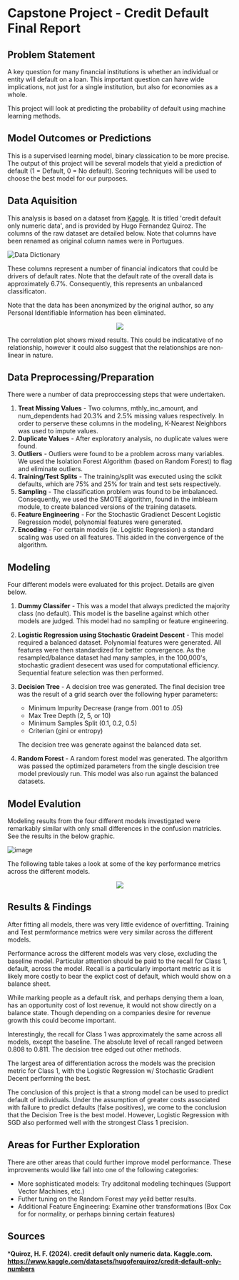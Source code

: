 # Capstone Project - Credit Default Final Report

## Problem Statement

A key question for many financial institutions is whether an individual or entity 
will default on a loan. This important question can have wide implications, not 
just for a single institution, but also for economies as a whole.

This project will look at predicting the probability of default using machine 
learning methods.

## Model Outcomes or Predictions

This is a supervised learning model, binary classication to be more precise. The
output of this project will be several models that yield a prediction of default 
(1 = Default, 0 = No default). Scoring techniques will be used to choose the best
model for our purposes.

## Data Aquisition

This analysis is based on a dataset from [Kaggle](www.kaggle.com). It is titled
'credit default only numeric data', and is provided by Hugo Fernandez Quiroz. The
columns of the raw dataset are detailed below. Note that columns have been renamed
as original column names were in Portugues.

![Data Dictionary](assets/data_dictionary.png)


These columns represent a number of financial indicators that could be drivers
of default rates. Note that the default rate of the overall data is approximately
6.7%. Consequently, this represents an unbalanced classificaton.

Note that the data has been anonymized by the original author, so any Personal 
Identifiable Information has been eliminated.

<div align="center">
  <img src="assets/correlation_plot.png">
</div>

The correlation plot shows mixed results. This could be indicatative of no relationship, however it could also suggest that the relationships are non-linear
in nature.


## Data Preprocessing/Preparation

There were a number of data preproccessing steps that were undertaken.

1) **Treat Missing Values** - Two columns, mthly_inc_amount, and num_dependents had
   20.3% and 2.5% missing values respectively. In order to perserve these columns
   in the modeling, K-Nearest Neighbors was used to impute values.
2) **Duplicate Values** - After exploratory analysis, no duplicate values were found.
3) **Outliers** - Outliers were found to be a problem across many variables. We used
   the Isolation Forest Algorithm (based on Random Forest) to flag and eliminate
   outliers.
4) **Training/Test Splits** - The training/split was executed using the scikit
   defaults, which are 75% and 25% for train and test sets respectively.
5) **Sampling** - The classification problem was found to be imbalanced. Consequently,
   we used the SMOTE algorithm, found in the imblearn module, to create balanced
   versions of the training datasets.
6) **Feature Engineering** - For the Stochastic Gradienct Descent Logistic Regression 
   model, polynomial features were generated. 
6) **Encoding** - For certain models (ie. Logistic Regression) a standard scaling was
   used on all features. This aided in the convergence of the algorithm. 

## Modeling

Four different models were evaluated for this project. Details are given below.

1) **Dummy Classifer** - This was a model that always predicted the majority class
   (no default). This model is the baseline against which other models are judged.
   This model had no sampling or feature engineering.
2) **Logistic Regression using Stochastic Gradeint Descent** - This model required
   a balanced dataset. Polynomial features were generated. All features were then
   standardized for better convergence. As the resampled/balance dataset had many
   samples, in the 100,000's, stochastic gradient desecent was used for computational
   efficiency. Sequential feature selection was then performed.
3) **Decision Tree** - A decision tree was generated. The final decision tree
   was the result of a grid search over the following hyper parameters:

   - Minimum Impurity Decrease (range from .001 to .05)
   - Max Tree Depth (2, 5, or 10)
   - Minimum Samples Split (0.1, 0.2, 0.5)
   - Criterian (gini or entropy)

   The decision tree was generate against the balanced data set.
4) **Random Forest** - A random forest model was generated. The algorithm was
   passed the optimized parameters from the single descision tree model previously
   run. This model was also run against the balanced datasets.

## Model Evalution

Modeling results from the four different models investigated were remarkably similar
with only small differences in the confusion matricies. See the results in the below
graphic.

![image](assets/models_cm.png)

The following table takes a look at some of the key performance metrics across
the different models.

<div align="center">
  <img src="assets/performance_metrics_table.png">
</div>

## Results & Findings

After fitting all models, there was very little evidence of overfitting. Training 
and Test permformance metrics were very similar across the different models.

Performance across the different models was very close, excluding the baseline
model. Particular attention should be paid to the recall for Class 1, default,
across the model. Recall is a particularly important metric as it is likely more
costly to bear the explict cost of default, which would show on a balance sheet.

While marking people as a default risk, and perhaps denying them a loan, has an opportunity cost of lost revenue, it would not show directly on a balance state.
Though depending on a companies desire for revenue growth this could become important.

Interestingly, the recall for Class 1 was approximately the same across all models, 
except the baseline. The absolute level of recall ranged between 0.808 to 0.811.
The decision tree edged out other methods.

The largest area of differentiation across the models was the precision metric
for Class 1, with the Logistic Regression w/ Stochastic Gradient Decent performing
the best.

The conclusion of this project is that a strong model can be used to predict
default of individuals. Under the assumption of greater costs associated with failure
to predict defaults (false positives), we come to the conclusion that the Decision Tree is the best model. However, Logistic Regression with SGD also performed well
with the strongest Class 1 precision.

## Areas for Further Exploration

There are other areas that could further improve model performance. These
improvements would like fall into one of the following categories:

- More sophisticated models: Try additonal modeling techinques (Support Vector
  Machines, etc.)
- Futher tuning on the Random Forest may yeild better results.
- Additional Feature Engineering: Examine other transformations (Box Cox for
  for normality, or perhaps binning certain features)

## Sources

***Quiroz, H. F. (2024). credit default only numeric data. Kaggle.com. https://www.kaggle.com/datasets/hugoferquiroz/credit-default-only-numbers**

